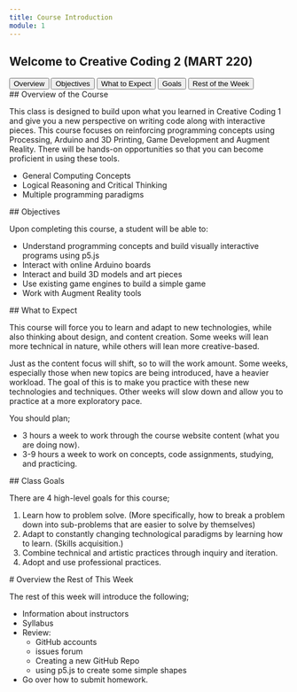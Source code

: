 ```yaml
---
title: Course Introduction
module: 1
---
```


## Welcome to Creative Coding 2 (MART 220)

<div class="tab">
  <button class="tablinks active" onclick="openTab(event, 'Overview')">Overview</button>
  <button class="tablinks" onclick="openTab(event, 'Objectives')">Objectives</button>
  <button class="tablinks" onclick="openTab(event, 'Expect')">What to Expect</button>
  <button class="tablinks" onclick="openTab(event, 'Goals')">Goals</button>
 <button class="tablinks" onclick="openTab(event, 'Week')">Rest of the Week</button>

</div>

<div id="Overview" class="tabcontent" style="display:block"  markdown="1">
## Overview of the Course

This class is designed to build upon what you learned in Creative Coding 1 and give you a new perspective on writing code along with interactive pieces.  This course focuses on reinforcing programming concepts using Processing, Arduino and 3D Printing, Game Development and Augment Reality.  There will be hands-on opportunities so that you can become proficient in using these tools.

* General Computing Concepts
* Logical Reasoning and Critical Thinking
* Multiple programming paradigms



<!-- The final topic will touch on the power of JS and node.js for server-side development. A number of JavaScript libraries will be explored for how they can speed up the artistic process. -->
</div>

<div id="Objectives" class="tabcontent" markdown="1">
## Objectives

Upon completing this course, a student will be able to: 


* Understand programming concepts and build visually interactive programs using p5.js
* Interact with online Arduino boards
* Interact and build 3D models and art pieces
* Use existing game engines to build a simple game
* Work with Augment Reality tools



<!-- - Have a basic understanding of the role node.js plays in web development. -->
<!-- - Be capable of creating a basic web-socket based web-app for multi-user interaction. -->

</div>

<div id="Expect" class="tabcontent" markdown="1">
## What to Expect

This course will force you to learn and adapt to new technologies, while also thinking about design, and content creation. Some weeks will lean more technical in nature, while others will lean more creative-based.

Just as the content focus will shift, so to will the work amount. Some weeks, especially those when new topics are being introduced, have a heavier workload. The goal of this is to make you practice with these new technologies and techniques. Other weeks will slow down and allow you to practice at a more exploratory pace.

You should plan;

- 3 hours a week to work through the course website content (what you are doing now).
- 3-9 hours a week to work on concepts, code assignments, studying, and practicing.

</div>

<div id="Goals" class="tabcontent" markdown="1">
## Class Goals

There are 4 high-level goals for this course;

1. Learn how to problem solve. (More specifically, how to break a problem down into sub-problems that are easier to solve by themselves)
2. Adapt to constantly changing technological paradigms by learning how to learn. (Skills acquisition.)
3. Combine technical and artistic practices through inquiry and iteration.
4. Adopt and use professional practices.
</div>

<div id="Week" class="tabcontent" markdown="1">
# Overview the Rest of This Week

The rest of this week will introduce the following;

- Information about instructors
- Syllabus
- Review:
    - GitHub accounts
    - issues forum
    - Creating a new GitHub Repo
    - using p5.js to create some simple shapes
- Go over how to submit homework.
</div>